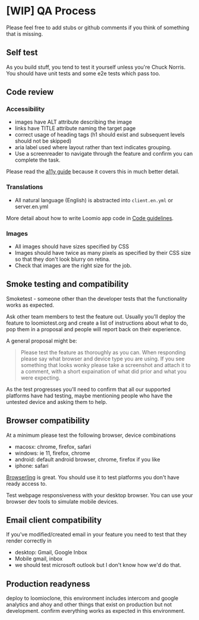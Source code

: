 # [WIP] QA Process

Please feel free to add stubs or github comments if you think of something that is missing.

## Self test
As you build stuff, you tend to test it yourself unless you're Chuck Norris.
You should have unit tests and some e2e tests which pass too.

## Code review

### Accessibility
- images have ALT attribute describing the image
- links have TITLE attribute naming the target page
- correct usage of heading tags (h1 should exist and subsequent levels should not be skipped)
- aria label used where layout rather than text indicates grouping.
- Use a screenreader to navigate through the feature and confirm you can complete the task.

Please read the [a11y guide](accessibility.md) because it covers this in much better detail.

### Translations
- All natural language (English) is abstracted into `client.en.yml` or server.en.yml

More detail about how to write Loomio app code in [Code guidelines](code_guidelines.md).

### Images
- All images should have sizes specified by CSS
- Images should have twice as many pixels as specified by their CSS size so that they don't look blurry on retina.
- Check that images are the right size for the job.

## Smoke testing and compatibility
Smoketest - someone other than the developer tests that the functionality works as expected.

Ask other team members to test the feature out. Usually you'll deploy the feature to loomiotest.org and create a list of instructions about what to do, pop them in a proposal and people will report back on their experience.

A general proposal might be:
> Please test the feature as thoroughly as you can. When responding please say what browser and device type you are using. If you see something that looks wonky please take a screenshot and attach it to a comment, with a short expaination of what did prior and what you were expecting.

As the test progresses you'll need to confirm that all our supported platforms have had testing, maybe mentioning people who have the untested device and asking them to help.


## Browser compatibility

At a minimum please test the following browser, device combinations

- macosx: chrome, firefox, safari
- windows: ie 11, firefox, chrome
- android: default android browser, chrome, firefox if you like
- iphone: safari

[Browserling](https://www.browserling.com) is great. You should use it to test platforms you don't have ready access to.

Test webpage responsiveness with your desktop browser. You can use your browser dev tools to simulate mobile devices.

## Email client compatibility
If you've modified/created email in your feature you need to test that they render correctly in
- desktop: Gmail, Google Inbox
- Mobile gmail, inbox
- we should test microsoft outlook but I don't know how we'd do that.

## Production readyness
deploy to loomioclone, this environment includes intercom and google analytics and ahoy and other things that exist on production but not development. confirm everything works as expected in this environment.

